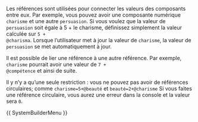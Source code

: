 Les références sont utilisées pour connecter les valeurs des composants entre eux. Par exemple, vous pouvez avoir une composante numérique <code>charisme</code> et une autre <code>persuasion</code>. Si vous voulez que la valeur de <code>persuasion</code> soit égale à 5 + le charisme, définissez simplement la valeur calculée sur <code>5 + @charisma</code>. Lorsque l’utilisateur met à jour la valeur de <code>charisme</code>, la valeur de <code>persuasion</code> se met automatiquement à jour.

Il est possible de lier une référence à une autre référence. Par exemple, <code>charisme</code> pourrait avoir une valeur de <code>7 + @compétence</code> et ainsi de suite.

Il y n’y a qu’une seule restriction : vous ne pouvez pas avoir de références circulaires; comme <code>charisme=5+@beauté</code> et <code>beauté=2+@charisme</code> Si vous faites une référence circulaire, vous aurez une erreur dans la console et la valeur sera <code>0</code>.

{{ SystemBuilderMenu }}